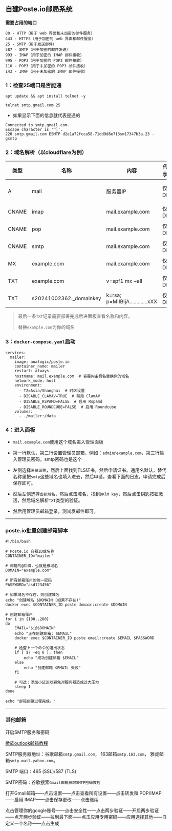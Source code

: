 ## 自建Poste.io邮局系统

**需要占用的端口**
```
80 - HTTP（用于 web 界面和未加密的邮件服务）
443 - HTTPS（用于加密的 web 界面和邮件服务）
25 - SMTP（用于发送邮件）
587 - SMTP（用于加密的邮件发送）
993 - IMAP（用于加密的 IMAP 邮件接收）
995 - POP3（用于加密的 POP3 邮件接收）
110 - POP3（用于未加密的 POP3 邮件接收）
143 - IMAP（用于未加密的 IMAP 邮件接收）
```


### 1：检查25端口是否能通

```
apt update && apt install telnet -y
```
```
telnet smtp.gmail.com 25
```
- 如果显示下面的信息就代表是通的
```
Connected to smtp.gmail.com.
Escape character is '^]'.
220 smtp.gmail.com ESMTP d2e1a72fcca58-71dd9d6e713sm17347b3a.23 - gsmtp
```

### 2：域名解析（以cloudflare为例）

| 类型   | 名称                  | 内容                                         | 代理状态 | TTL       |
|--------|---------------------|--------------------------------------------|----------|-----------|
| A      | mail                | 服务器IP                           | 仅 DNS   | 1 分钟    |
| CNAME  | imap                | mail.example.com                           | 仅 DNS   | 自动      |
| CNAME  | pop                 | mail.example.com                           | 仅 DNS   | 自动      |
| CNAME  | smtp                | mail.example.com                           | 仅 DNS   | 自动      |
| MX     | example.com         | mail.example.com                           | 仅 DNS   | 自动      |
| TXT    | example.com         | v=spf1 mx ~all                            | 仅 DNS   |  自动      |
| TXT    | s20241002362._domainkey   | k=rsa; p=MIIBIjA.............xXX            | 仅 DNS   |  自动      |

> 最后一条`TXT`记录需要部署完成后进面板查看名称和内容。
>
> 替换`example.com`为你的域名

### 3：`docker-compose.yaml`启动
```
services:
  mailer:
    image: analogic/poste.io
    container_name: mailer
    restart: always
    hostname: mail.example.com  # 容器内主机名替换你的域名
    network_mode: host
    environment:
      - TZ=Asia/Shanghai  # 时区设置
      - DISABLE_CLAMAV=TRUE  # 禁用 ClamAV
      - DISABLE_RSPAMD=FALSE  # 启用 Rspamd
      - DISABLE_ROUNDCUBE=FALSE  # 启用 Roundcube
    volumes:
      - ./mailer:/data
```


###  4：进入面板

- `mail.example.com`使用这个域名进入管理面板

- 第一行默认，第二行设置管理员邮箱，例如：`admin@example.com`，第三行输入管理员密码，smtp密码也是这个

- 左侧选择`系统设置`，然后上面找到TLS证书，然后申请证书。通用名默认，替代名称里把`smtp`这些域名也填入进去，然后申请，查看下面的日志，申请完成后保存即可。

- 然后左侧选择`虚拟域名`，然后点击域名，找到`DKlM key`，然后点击钥匙按钮激活，然后域名解析`TXT`类型的验证。

- 然后用管理员邮箱登录，测试发邮件即可。


---
### poste.io批量创建邮箱脚本
```
#!/bin/bash

# Poste.io 容器ID或名称
CONTAINER_ID="mailer"

# 邮箱的@后缀，也就是根域名
DOMAIN="example.com"

# 所有邮箱账户的统一密码
PASSWORD="asd123456"

# 如果域名不存在，则创建域名
echo "创建域名 $DOMAIN (如果不存在)"
docker exec $CONTAINER_ID poste domain:create $DOMAIN

# 创建邮箱账户
for i in {100..200}
do
    EMAIL="$i@$DOMAIN"
    echo "正在创建邮箱: $EMAIL"
    docker exec $CONTAINER_ID poste email:create $EMAIL $PASSWORD
    
    # 检查上一个命令的退出状态
    if [ $? -eq 0 ]; then
        echo "成功创建邮箱 $EMAIL"
    else
        echo "创建邮箱 $EMAIL 失败"
    fi
    
    # 可选：添加小延迟以避免对服务器造成过大压力
    sleep 1
done

echo "邮箱创建过程完成。"
```



---

### 其他邮箱

开启SMTP服务和密码

 [微软outlook邮箱教程](https://garden.1900.live/22-knowledge/%E6%93%8D%E4%BD%9C%E7%B3%BB%E7%BB%9F/windows/%E5%BC%80%E5%90%AF%E5%BE%AE%E8%BD%AF-outlook-%E9%82%AE%E7%AE%B1-pop-imap-smtp-%E6%9C%8D%E5%8A%A1%E5%92%8C%E8%8E%B7%E5%8F%96%E6%9C%8D%E5%8A%A1%E5%AF%86%E7%A0%81-%E6%8E%88%E6%9D%83%E7%A0%81)

SMTP服务器地址：谷歌邮箱`smtp.gmail.com`， 163邮箱`smtp.163.com`， 雅虎邮箱`smtp.mail.yahoo.com`。

SMTP 端口：465 (SSL)/587 (TLS)

SMTP密码：谷歌搜索`Gmail邮箱获取SMTP密码教程`

打开Gmail邮箱——点击设置——点击查看所有设置——点击转发和 POP/IMAP——启用 IMAP——点击保存更改——点击继续

点击管理你的google账号——点击安全性——点击两步验证——开启两步验证——点开两步验证——拉到最下面——点击应用专用密码——应用选择其他——自定义一个名称——点击生成
